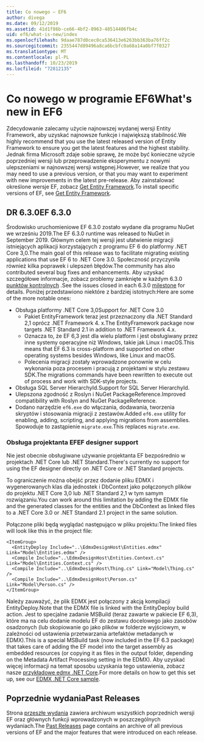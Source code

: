 ```yaml
---
title: Co nowego — EF6
author: divega
ms.date: 09/12/2019
ms.assetid: 41d1f86b-ce66-4bf2-8963-48514406fb4c
uid: ef6/what-is-new/index
ms.openlocfilehash: 9daae787d0cec0ca536413e6263bb363ba76ff2c
ms.sourcegitcommit: 2355447d89496a8ca6bcbfc0a68a14a0bf7f0327
ms.translationtype: MT
ms.contentlocale: pl-PL
ms.lasthandoff: 10/23/2019
ms.locfileid: "72812135"
---
```

# <a name="whats-new-in-ef6"></a><span data-ttu-id="8ac87-102">Co nowego w programie EF6</span><span class="sxs-lookup"><span data-stu-id="8ac87-102">What's new in EF6</span></span>

<span data-ttu-id="8ac87-103">Zdecydowanie zalecamy użycie najnowszej wydanej wersji Entity Framework, aby uzyskać najnowsze funkcje i największą stabilność.</span><span class="sxs-lookup"><span data-stu-id="8ac87-103">We highly recommend that you use the latest released version of Entity Framework to ensure you get the latest features and the highest stability.</span></span>
<span data-ttu-id="8ac87-104">Jednak firma Microsoft zdaje sobie sprawę, że może być konieczne użycie poprzedniej wersji lub przeprowadzenie eksperymentu z nowymi ulepszeniami w najnowszej wersji wstępnej.</span><span class="sxs-lookup"><span data-stu-id="8ac87-104">However, we realize that you may need to use a previous version, or that you may want to experiment with new improvements in the latest pre-release.</span></span>
<span data-ttu-id="8ac87-105">Aby zainstalować określone wersje EF, zobacz [Get Entity Framework](~/ef6/fundamentals/install.md).</span><span class="sxs-lookup"><span data-stu-id="8ac87-105">To install specific versions of EF, see [Get Entity Framework](~/ef6/fundamentals/install.md).</span></span>

## <a name="ef-630"></a><span data-ttu-id="8ac87-106">DR 6.3.0</span><span class="sxs-lookup"><span data-stu-id="8ac87-106">EF 6.3.0</span></span>

<span data-ttu-id="8ac87-107">Środowisko uruchomieniowe EF 6.3.0 zostało wydane dla programu NuGet we wrześniu 2019.</span><span class="sxs-lookup"><span data-stu-id="8ac87-107">The EF 6.3.0 runtime was released to NuGet in September 2019.</span></span> <span data-ttu-id="8ac87-108">Głównym celem tej wersji jest ułatwienie migracji istniejących aplikacji korzystających z programu EF 6 do platformy .NET Core 3,0.</span><span class="sxs-lookup"><span data-stu-id="8ac87-108">The main goal of this release was to facilitate migrating existing applications that use EF 6 to .NET Core 3.0.</span></span> <span data-ttu-id="8ac87-109">Społeczność przyczyniła również kilka poprawek i ulepszeń błędów.</span><span class="sxs-lookup"><span data-stu-id="8ac87-109">The community has also contributed several bug fixes and enhancements.</span></span> <span data-ttu-id="8ac87-110">Aby uzyskać szczegółowe informacje, zobacz problemy zamknięte w każdym 6.3.0 [punktów kontrolnych](https://github.com/aspnet/EntityFramework6/milestones?state=closed) .</span><span class="sxs-lookup"><span data-stu-id="8ac87-110">See the issues closed in each 6.3.0 [milestone](https://github.com/aspnet/EntityFramework6/milestones?state=closed) for details.</span></span> <span data-ttu-id="8ac87-111">Poniżej przedstawiono niektóre z bardziej istotnych:</span><span class="sxs-lookup"><span data-stu-id="8ac87-111">Here are some of the more notable ones:</span></span>

- <span data-ttu-id="8ac87-112">Obsługa platformy .NET Core 3,0</span><span class="sxs-lookup"><span data-stu-id="8ac87-112">Support for .NET Core 3.0</span></span>
  - <span data-ttu-id="8ac87-113">Pakiet EntityFramework teraz jest przeznaczony dla .NET Standard 2,1 oprócz .NET Framework 4. x.</span><span class="sxs-lookup"><span data-stu-id="8ac87-113">The EntityFramework package now targets .NET Standard 2.1 in addition to .NET Framework 4.x.</span></span>
  - <span data-ttu-id="8ac87-114">Oznacza to, że EF 6,3 jest dla wielu platform i jest obsługiwany przez inne systemy operacyjne niż Windows, takie jak Linux i macOS.</span><span class="sxs-lookup"><span data-stu-id="8ac87-114">This means that EF 6.3 is cross-platform and supported on other operating systems besides Windows, like Linux and macOS.</span></span>
  - <span data-ttu-id="8ac87-115">Polecenia migracji zostały wprowadzone ponownie w celu wykonania poza procesem i pracują z projektami w stylu zestawu SDK.</span><span class="sxs-lookup"><span data-stu-id="8ac87-115">The migrations commands have been rewritten to execute out of process and work with SDK-style projects.</span></span>
- <span data-ttu-id="8ac87-116">Obsługa SQL Server HierarchyId.</span><span class="sxs-lookup"><span data-stu-id="8ac87-116">Support for SQL Server HierarchyId.</span></span>
- <span data-ttu-id="8ac87-117">Ulepszona zgodność z Roslyn i NuGet PackageReference.</span><span class="sxs-lookup"><span data-stu-id="8ac87-117">Improved compatibility with Roslyn and NuGet PackageReference.</span></span>
- <span data-ttu-id="8ac87-118">Dodano narzędzie `ef6.exe` do włączania, dodawania, tworzenia skryptów i stosowania migracji z zestawów.</span><span class="sxs-lookup"><span data-stu-id="8ac87-118">Added `ef6.exe` utility for enabling, adding, scripting, and applying migrations from assemblies.</span></span> <span data-ttu-id="8ac87-119">Spowoduje to zastąpienie `migrate.exe`.</span><span class="sxs-lookup"><span data-stu-id="8ac87-119">This replaces `migrate.exe`.</span></span>

### <a name="ef-designer-support"></a><span data-ttu-id="8ac87-120">Obsługa projektanta EF</span><span class="sxs-lookup"><span data-stu-id="8ac87-120">EF designer support</span></span>

<span data-ttu-id="8ac87-121">Nie jest obecnie obsługiwane używanie projektanta EF bezpośrednio w projektach .NET Core lub .NET Standard.</span><span class="sxs-lookup"><span data-stu-id="8ac87-121">There's currently no support for using the EF designer directly on .NET Core or .NET Standard projects.</span></span> 

<span data-ttu-id="8ac87-122">To ograniczenie można obejść przez dodanie pliku EDMX i wygenerowanych klas dla jednostek i DbContext jako połączonych plików do projektu .NET Core 3,0 lub .NET Standard 2,1 w tym samym rozwiązaniu.</span><span class="sxs-lookup"><span data-stu-id="8ac87-122">You can work around this limitation by adding the EDMX file and the generated classes for the entities and the DbContext as linked files to a .NET Core 3.0 or .NET Standard 2.1 project in the same solution.</span></span>

<span data-ttu-id="8ac87-123">Połączone pliki będą wyglądać następująco w pliku projektu:</span><span class="sxs-lookup"><span data-stu-id="8ac87-123">The linked files will look like this in the project file:</span></span>

``` csproj 
<ItemGroup>
  <EntityDeploy Include="..\EdmxDesignHost\Entities.edmx" Link="Model\Entities.edmx" />
  <Compile Include="..\EdmxDesignHost\Entities.Context.cs" Link="Model\Entities.Context.cs" />
  <Compile Include="..\EdmxDesignHost\Thing.cs" Link="Model\Thing.cs" />
  <Compile Include="..\EdmxDesignHost\Person.cs" Link="Model\Person.cs" />
</ItemGroup>
```

<span data-ttu-id="8ac87-124">Należy zauważyć, że plik EDMX jest połączony z akcją kompilacji EntityDeploy.</span><span class="sxs-lookup"><span data-stu-id="8ac87-124">Note that the EDMX file is linked with the EntityDeploy build action.</span></span> <span data-ttu-id="8ac87-125">Jest to specjalne zadanie MSBuild (teraz zawarte w pakiecie EF 6,3), które ma na celu dodanie modelu EF do zestawu docelowego jako zasobów osadzonych (lub skopiowanie go jako plików w folderze wyjściowym, w zależności od ustawienia przetwarzania artefaktów metadanych w EDMX).</span><span class="sxs-lookup"><span data-stu-id="8ac87-125">This is a special MSBuild task (now included in the EF 6.3 package) that takes care of adding the EF model into the target assembly as embedded resources (or copying it as files in the output folder, depending on the Metadata Artifact Processing setting in the EDMX).</span></span> <span data-ttu-id="8ac87-126">Aby uzyskać więcej informacji na temat sposobu uzyskania tego ustawienia, zobacz nasze [przykładowe edmx .NET Core](https://aka.ms/EdmxDotNetCoreSample).</span><span class="sxs-lookup"><span data-stu-id="8ac87-126">For more details on how to get this set up, see our [EDMX .NET Core sample](https://aka.ms/EdmxDotNetCoreSample).</span></span>

## <a name="past-releases"></a><span data-ttu-id="8ac87-127">Poprzednie wydania</span><span class="sxs-lookup"><span data-stu-id="8ac87-127">Past Releases</span></span>

<span data-ttu-id="8ac87-128">Strona [przeszłe wydania](past-releases.md) zawiera archiwum wszystkich poprzednich wersji EF oraz głównych funkcji wprowadzonych w poszczególnych wydaniach.</span><span class="sxs-lookup"><span data-stu-id="8ac87-128">The [Past Releases](past-releases.md) page contains an archive of all previous versions of EF and the major features that were introduced on each release.</span></span>
